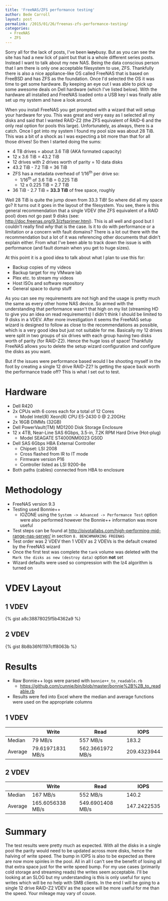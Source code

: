 ```yaml
---
title: 'FreeNAS/ZFS performance testing'
author: Bede Carroll
layout: post
permalink: /2015/01/26/freenas-zfs-performance-testing/
categories:
  - FreeNAS
  - ZFS
---
```

Sorry all for the lack of posts, I've been ~~lazy~~busy. But as you can see the site has had a new lick of paint but that is a whole different series posts. Instead I want to talk about my new NAS. Being the data conscious person that I am there is only one acceptable filesystem to use, ZFS. Thankfully there is also a nice appliance-like OS called FreeNAS that is based on FreeBSD and has ZFS as the foundation. Once I'd selected the OS it was time to get some hardware. By keeping an eye out I was able to pick up some awesome deals on Dell hardware (which I've listed below). With the hardware all installed and FreeNAS loaded onto a USB key I was finally able set up my system and have a look around.

When you install FreeNAS you get prompted with a wizard that will setup your hardware for you. This was great and very easy as I selected all my disks and said that I wanted RAID-Z2 (the ZFS equivalent of RAID-6 and the only real option for pools this large). Unfortunately, as always, there is a catch. Once I got into my system I found my pool size was about 28 TiB. This was a bit of a shock as I was expecting a bit more than that for all those drives! So then I started doing the sums:

* 4 TB drives = about 3.6 TiB (AKA formated capacity)
* 12 x 3.6 TiB = 43.2 TiB
* 12 drives with 2 drives worth of parity = 10 data disks
* 43.2 TiB - 7.2 TiB = 36 TiB
* ZFS has a metadata overhead of 1/16<sup>th</sup> per drive so:
  * 1/16<sup>th</sup> of 3.6 TiB = 0.225 TiB
  * 12 x 0.225 TiB = 2.7 TiB
* 36 TiB - 2.7 TiB = **33.3 TiB** of free space, roughly

Well 28 TiB is quite the jump down from 33.3 TiB! So where did all my space go? It turns out it goes in the layout of the filesystem. You see, there is this general recommendation that a single VDEV (the ZFS equivalent of a RAID pool) does not go past 9 disks (see: http://doc.freenas.org/9.3/zfsprimer.html). This is all well and good but I couldn't really find *why* that is the case. Is it to do with performance or a limitation or a concern with fault domains? There is a lot out there with the recommendation but a lot of it was referencing other documents that didn't explain either. From what I've been able to track down the issue is with performance (and fault domain when you get to huge sizes).

At this point it is a good idea to talk about what I plan to use this for:

* Backup copies of my videos
* Backup target for my VMware lab
* Plex etc. to stream my videos
* Host ISOs and software repository
* General space to dump stuff

As you can see my requirements are not high and the usage is pretty much the same as every other home NAS device. So armed with the understanding that performance wasn't that high on my list (streaming HD to give you an idea on read requirements) I didn't think I should be limited to 9 disks in a VDEV. After more investigation it seems the FreeNAS setup wizard is designed to follow as close to the recommendations as possible, which is a very good idea but just not suitable for me. Basically my 12 drives were split in two groups of six drives with each group having two disks worth of parity (for RAID-Z2). Hence the huge loss of space! Thankfully FreeNAS allows you to delete the setup wizard configuration and configure the disks as you want.

But if the issues were performance based would I be shooting myself in the foot by creating a single 12 drive RAID-Z2? Is getting the space back worth the performance trade off? This is what I set out to test.

# Hardware
* Dell R420
* 2x CPUs with 6 cores each for a total of 12 Cores
  * Model Intel(R) Xeon(R) CPU E5-2430 0 @ 2.20GHz
* 2x 16GB DIMMs (32GB)
* Dell PowerVault(TM) MD1200 Disk Storage Enclosure
* 12 x 4TB, Near-Line SAS 6Gbps, 3.5-in, 7.2K RPM Hard Drive (Hot-plug)
  * Model SEAGATE ST4000NM0023 GS0D
* Dell SAS 6Gbps HBA External Controller
  * Chipset: LSI 2008
  * Cross flashed from IR to IT mode
  * Firmware version P16
  * Controller listed as LSI 9200-8e
* Both paths (cables) connected from HBA to enclosure

# Methodology
* FreeNAS version 9.3
* Testing used Bonnie++
  * IOZONE using the `System -> Advanced -> Performance Test` option were also performed however the Bonnie++ information was more useful
* Test steps can be found at http://pivotallabs.com/high-performing-mid-range-nas-server/ in section `8. BENCHMARKING FREENAS`
* Test order was 2 VDEV then 1 VDEV as 2 VDEVs is the default created by the FreeNAS wizard
* Once the first test was complete the `tank` volume was deleted with the `Mark the disks as new (destroy data)` option **not** set
* Wizard defaults were used so compression with the lz4 algorithm is turned on

# VDEV Layout
## 1 VDEV
{% gist a8c38878025f5b4362a9 %}

## 2 VDEV
{% gist 8b8b36f61197cff8063b %}

# Results
* Raw Bonnie++ logs were parsed with `bonnie++_to_readable.rb`
  * https://github.com/cunnie/bin/blob/master/bonnie%2B%2B_to_readable.rb
* Results were fed into Excel where the median and average functions were used on the appropriate columns

## 1 VDEV
|         | Write            | Read             | IOPS        |
|---------|------------------|------------------|-------------|
| Median  | 79 MB/s          | 557 MB/s         | 183.2       |
| Average | 79.61971831 MB/s | 562.3661972 MB/s | 209.4323944 |

## 2 VDEV
|         | Write            | Read             | IOPS        |
|---------|------------------|------------------|-------------|
| Median  | 167 MB/s         | 552 MB/s         | 140.2       |
| Average | 165.6056338 MB/s | 549.6901408 MB/s | 147.2422535 |

# Summary
The test results were pretty much as expected. With all the disks in a single pool the parity would need to be updated across more disks, hence the halving of write speed. The bump in IOPS is also to be expected as there are now more spinles in the pool. All in all I can't see the benefit of losing all that extra space just for the write speed bump. For my use cases (primarily cold storage and streaming reads) the writes seem acceptable. I'll be looking at an SLOG but my understanding is this is only useful for sync writes which will be no help with SMB clients. In the end I will be going to a single 12 drive RAID-Z2 VDEV as the space will be more useful for me than the speed. Your mileage may vary of couse.
